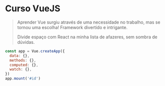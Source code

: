 # Curso VueJS

> Aprender Vue surgiu através de uma necessidade no trabalho, mas se tornou uma escolha! Framework divertido e intrigante.
>
> Divide espaço com React na minha lista de afazeres, sem sombra de dúvidas.

```javascript
const app = Vue.createApp({
  data: {},
  methods: {},
  computed: {},
  watch: {},
})
app.mount('#id')
```

